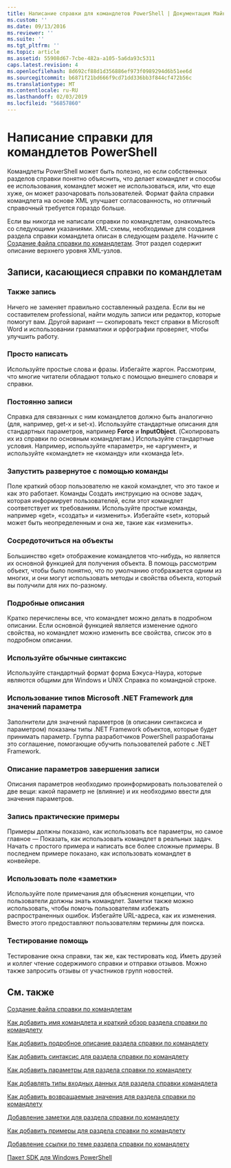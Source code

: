 ```yaml
---
title: Написание справки для командлетов PowerShell | Документация Майкрософт
ms.custom: ''
ms.date: 09/13/2016
ms.reviewer: ''
ms.suite: ''
ms.tgt_pltfrm: ''
ms.topic: article
ms.assetid: 55908d67-7cbe-482a-a105-5a6da93c5311
caps.latest.revision: 4
ms.openlocfilehash: 8d692cf88d1d356886ef973f0989294d6b51ee6d
ms.sourcegitcommit: b6871f21bd666f9cd71dd336bb3f844cf472b56c
ms.translationtype: MT
ms.contentlocale: ru-RU
ms.lasthandoff: 02/03/2019
ms.locfileid: "56857860"
---
```

# <a name="writing-help-for-powershell-cmdlets"></a>Написание справки для командлетов PowerShell

Командлеты PowerShell может быть полезно, но если собственных разделов справки понятно объяснить, что делает командлет и способы ее использования, командлет может не использоваться, или, что еще хуже, он может разочаровать пользователей.
Формат файла справки командлета на основе XML улучшает согласованность, но отличный справочный требуется гораздо больше.

Если вы никогда не написали справки по командлетам, ознакомьтесь со следующими указаниями.
XML-схемы, необходимые для создания раздела справки командлета описан в следующем разделе.
Начните с [Создание файла справки по командлетам](./how-to-create-the-cmdlet-help-file.md).
Этот раздел содержит описание верхнего уровня XML-узлов.

## <a name="writing-guidelines-for-cmdlet-help"></a>Записи, касающиеся справки по командлетам

### <a name="write-well"></a>Также запись
Ничего не заменяет правильно составленный раздела.
Если вы не составителем professional, найти модуль записи или редактор, которые помогут вам.
Другой вариант — скопировать текст справки в Microsoft Word и использовании грамматики и орфографии проверяет, чтобы улучшить работу.

### <a name="write-simply"></a>Просто написать
Используйте простые слова и фразы.
Избегайте жаргон.
Рассмотрим, что многие читатели обладают только с помощью внешнего словаря и справки.

### <a name="write-consistently"></a>Постоянно записи
Справка для связанных с ним командлетов должно быть аналогично (для, например, get-x и set-x).
Используйте стандартные описания для стандартных параметров, например **Force** и **InputObject**.
(Скопировать их из справки по основным командлетам.) Используйте стандартные условия.
Например, используйте «параметр», не «аргумент», и используйте «командлет» не «команду» или «команда let».

### <a name="start-the-synopsis-with-a-verb"></a>Запустить развернутое с помощью команды
Поле краткий обзор пользователю не какой командлет, что это такое и как это работает.
Команды Создать инструкцию на основе задач, которая информирует пользователей, если этот командлет соответствует их требованиям.
Используйте простые команды, например «get», «создать» и «изменить».
Избегайте «set», который может быть неопределенным и она же, такие как «изменить».

### <a name="focus-on-objects"></a>Сосредоточиться на объекты
Большинство «get» отображение командлетов что-нибудь, но является их основной функцией для получения объекта.
В помощь рассмотрим объект, чтобы было понятно, что по умолчанию отображается одним из многих, и они могут использовать методы и свойства объекта, который вы получили для них по-разному.

### <a name="write-detailed-descriptions"></a>Подробные описания
Кратко перечислены все, что командлет можно делать в подробном описании.
Если основной функцией является изменение одного свойства, но командлет можно изменить все свойства, список это в подробном описании.

### <a name="use-conventional-syntax"></a>Используйте обычные синтаксис
Используйте стандартный формат форма Бэкуса-Наура, которые являются общими для Windows и UNIX Справка по командной строке.

### <a name="use-microsoft-net-framework-types-for-parameter-values"></a>Использование типов Microsoft .NET Framework для значений параметра
Заполнители для значений параметров (в описании синтаксиса и параметром) показаны типы .NET Framework объектов, которые будет принимать параметр.
Группа разработчиков PowerShell разработаны это соглашение, помогающие обучить пользователей работе с .NET Framework.

### <a name="write-complete-parameter-descriptions"></a>Описание параметров завершения записи
Описания параметров необходимо проинформировать пользователей о две вещи: какой параметр не (влияние) и их необходимо ввести для значения параметров.

### <a name="write-practical-examples"></a>Запись практические примеры
Примеры должны показано, как использовать все параметры, но самое главное — Показать, как использовать командлет в реальных задач.
Начать с простого примера и написать все более сложные примеры.
В последнем примере показано, как использовать командлет в конвейере.

### <a name="use-the-notes-field"></a>Использовать поле «заметки»
Используйте поле примечания для объяснения концепции, что пользователи должны знать командлет.
Заметки также можно использовать, чтобы помочь пользователям избежать распространенных ошибок.
Избегайте URL-адреса, как их изменения.
Вместо этого предоставляют пользователям термины для поиска.

### <a name="test-your-help"></a>Тестирование помощь
Тестирование окна справки, так же, как тестировать код.
Иметь друзей и коллег чтение содержимого справки и отправки отзывов.
Можно также запросить отзывы от участников групп новостей.

## <a name="see-also"></a>См. также

 [Создание файла справки по командлетам](./how-to-create-the-cmdlet-help-file.md)

 [Как добавить имя командлета и краткий обзор раздела справки по командлету](./how-to-add-the-cmdlet-name-and-synopsis-to-a-cmdlet-help-topic.md)

 [Как добавить подробное описание раздела справки по командлету](./how-to-add-a-cmdlet-description.md)

 [Как добавить синтаксис для раздела справки по командлету](./how-to-add-syntax-to-a-cmdlet-help-topic.md)

 [Как добавить параметры для раздела справки по командлету](./how-to-add-parameter-information.md)

 [Как добавлять типы входных данных для раздела справки командлета](./how-to-add-input-types-to-a-cmdlet-help-topic.md)

 [Как добавить возвращаемые значения для раздела справки по командлету](./how-to-add-return-values-to-a-cmdlet-help-topic.md)

 [Добавление заметки для раздела справки по командлету](./how-to-add-notes-to-a-cmdlet-help-topic.md)

 [Как добавить примеры для раздела справки по командлету](./how-to-add-examples-to-a-cmdlet-help-topic.md)

 [Добавление ссылки по теме раздела справки по командлету](./how-to-add-related-links-to-a-cmdlet-help-topic.md)

 [Пакет SDK для Windows PowerShell](../windows-powershell-reference.md)